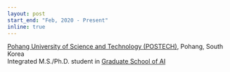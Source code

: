 ```yaml
---
layout: post
start_end: "Feb, 2020 - Present"
inline: true
---
```


[Pohang University of Science and Technology (POSTECH)](https://postech.ac.kr/eng/), Pohang, South Korea \
Integrated M.S./Ph.D. student in [Graduate School of AI](https://ai.postech.ac.kr/)